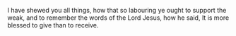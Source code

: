 I have shewed you all things, how that so labouring ye ought to support the weak, and to remember the words of the Lord Jesus, how he said, It is more blessed to give than to receive.
